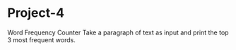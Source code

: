 # Project-4
Word Frequency Counter Take a paragraph of text as input and print the top 3 most frequent words. 
